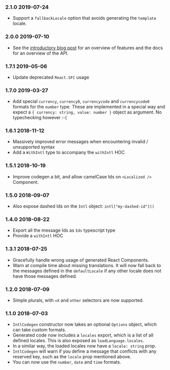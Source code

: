 ### 2.1.0 2019-07-24

- Support a `fallbackLocale` option that avoids generating the `template` locale.

### 2.0.0 2019-07-10

- See the [introductory blog post](https://swatinem.de/blog/intl-codegen-2/) for
  an overview of features and the docs for an overview of the API.

### 1.7.1 2019-05-06

- Update deprecated `React.SFC` usage

### 1.7.0 2019-03-27

- Add special `currency`, `currency0`, `currencycode` and `currencycode0` formats
  for the `number` type.
  These are implemented in a special way and expect a
  `{ currency: string, value: number }` object as argument. No typechecking however :-(

### 1.6.1 2018-11-12

- Massively improved error messages when encountering invalid / unsupported syntax
- Add a `WithIntl` type to accompany the `withIntl` HOC

### 1.5.1 2018-10-19

- Improve codegen a bit, and allow camelCase Ids on `<Localized />` Component.

### 1.5.0 2018-09-07

- Also expose dashed Ids on the `Intl` object: `intl["my-dashed-id"]()`

### 1.4.0 2018-08-22

- Export all the message Ids as `Ids` typescript type
- Provide a `withIntl` HOC

### 1.3.1 2018-07-25

- Gracefully handle wrong usage of generated React Components.
- Warn at compile time about missing translations. It will now fall back to the
  messages defined in the `defaultLocale` if any other locale does not have those
  messages defined.

### 1.2.0 2018-07-09

- Simple plurals, with `=X` and `other` selectors are now supported.

### 1.1.0 2018-07-03

- `IntlCodegen` constructor now takes an optional `Options` object, which can take
  custom formats.
- Generated code now includes a `locales` export, which is a list of all defined locales.
  This is also exposed as `loadLanguage.locales`.
- In a similar way, the loaded locales now have a `locale: string` prop.
- `IntlCodegen` will warn if you define a message that conflicts with any reserved key,
  such as the `locale` prop mentioned above.
- You can now use the `number`, `date` and `time` formats.
